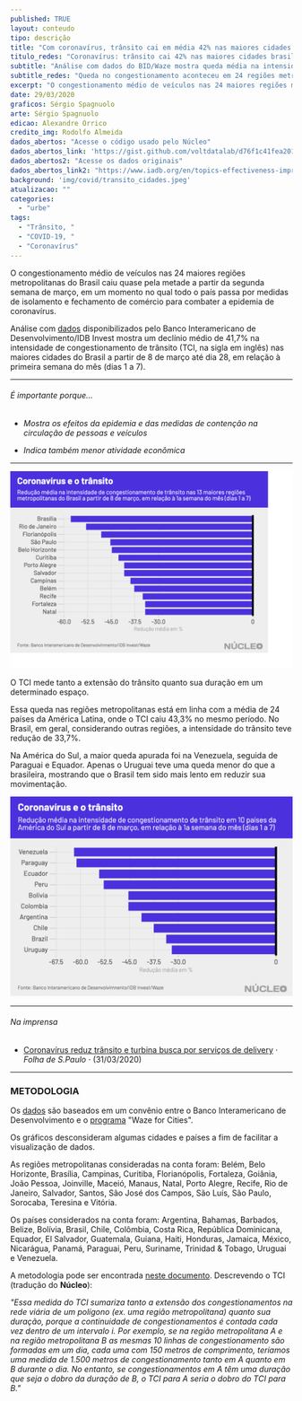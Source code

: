 ```yaml
---
published: TRUE
layout: conteudo
tipo: descrição
title: "Com coronavírus, trânsito cai em média 42% nas maiores cidades brasileiras em março"
titulo_redes: "Coronavírus: trânsito cai 42% nas maiores cidades brasileiras"
subtitle: "Análise com dados do BID/Waze mostra queda média na intensidade de congestionamento de 24 regiões metropolitanas do Brasil. No país, redução em geral foi de 33%"
subtitle_redes: "Queda no congestionamento aconteceu em 24 regiões metropolitanas."
excerpt: "O congestionamento médio de veículos nas 24 maiores regiões metropolitanas do Brasil caiu quase pela metade a partir da segunda semana de março, em um momento no qual todo o país passa por medidas de isolamento e fechamento de comércio para combater a epidemia de coronavírus."
date: 29/03/2020
graficos: Sérgio Spagnuolo
arte: Sérgio Spagnuolo
edicao: Alexandre Orrico
credito_img: Rodolfo Almeida
dados_abertos: "Acesse o código usado pelo Núcleo"
dados_abertos_link: 'https://gist.github.com/voltdatalab/d76f1c41fea201c926bf141afc140dc4'
dados_abertos2: "Acesse os dados originais"
dados_abertos_link2: "https://www.iadb.org/en/topics-effectiveness-improving-lives/coronavirus-impact-dashboard"
background: 'img/covid/transito_cidades.jpeg'
atualizacao: ""
categories:
  - "urbe"
tags:
  - "Trânsito, "
  - "COVID-19, "
  - "Coronavírus"
---
```


O congestionamento médio de veículos nas 24 maiores regiões metropolitanas do Brasil caiu quase pela metade a partir da segunda semana de março, em um momento no qual todo o país passa por medidas de isolamento e fechamento de comércio para combater a epidemia de coronavírus.

Análise com [dados](https://www.iadb.org/en/topics-effectiveness-improving-lives/coronavirus-impact-dashboard) disponibilizados pelo Banco Interamericano de Desenvolvimento/IDB Invest mostra um declínio médio de 41,7% na intensidade de congestionamento de trânsito (TCI, na sigla em inglês) nas maiores cidades do Brasil a partir de 8 de março até dia 28, em relação à primeira semana do mês (dias 1 a 7).

---

###### É importante porque...

- *Mostra os efeitos da epidemia e das medidas de contenção na circulação de pessoas e veículos*

- *Indica também menor atividade econômica*

---

![grafico cidades trânsito](../img/covid/transito_cidades.png)

O TCI mede tanto a extensão do trânsito quanto sua duração em um determinado espaço.

Essa queda nas regiões metropolitanas está em linha com a média de 24 países da América Latina, onde o TCI caiu 43,3% no mesmo período. No Brasil, em geral, considerando outras regiões, a intensidade do trânsito teve redução de 33,7%.

Na América do Sul, a maior queda apurada foi na Venezuela, seguida de Paraguai e Equador. Apenas o Uruguai teve uma queda menor do que a brasileira, mostrando que o Brasil tem sido mais lento em reduzir sua movimentação.

![grafico cidades trânsito](../img/covid/transito_paises.png)

---

###### Na imprensa

* [Coronavírus reduz trânsito e turbina busca por serviços de delivery](https://www1.folha.uol.com.br/cotidiano/2020/03/coronavirus-reduz-transito-e-turbina-busca-por-servicos-de-delivery.shtml) &sdot; *Folha de S.Paulo* &sdot; (31/03/2020)

---

### METODOLOGIA

Os [dados](https://www.iadb.org/en/topics-effectiveness-improving-lives/coronavirus-impact-dashboard) são baseados em um convênio entre o Banco Interamericano de Desenvolvimento e o [programa](https://www.waze.com/en/ccp) "Waze for Cities".

Os gráficos desconsideram algumas cidades e países a fim de facilitar a visualização de dados.

As regiões metropolitanas consideradas na conta foram: Belém, Belo Horizonte, Brasília, Campinas, Curitiba, Florianópolis, Fortaleza, Goiânia, João Pessoa, Joinville, Maceió, Manaus, Natal, Porto Alegre, Recife, Rio de Janeiro, Salvador, Santos, São José dos Campos, São Luís, São Paulo, Sorocaba, Teresina e Vitória.

Os países considerados na conta foram: Argentina, Bahamas, Barbados, Belize, Bolívia, Brasil, Chile, Colômbia, Costa Rica, República Dominicana, Equador, El Salvador, Guatemala, Guiana, Haiti, Honduras, Jamaica, México, Nicarágua, Panamá, Paraguai, Peru, Suriname, Trinidad & Tobago, Uruguai e Venezuela.

A metodologia pode ser encontrada [neste documento](http://idbdocs.iadb.org/wsdocs/getdocument.aspx?docnum=EZSHARE-1350314980-529). Descrevendo o TCI (tradução do **Núcleo**):

_"Essa medida do TCI sumariza tanto a extensão dos congestionamentos na rede viária de um polígono (ex. uma região metropolitana) quanto sua duração, porque a continuidade de congestionamentos é contada cada vez dentro de um intervalo i. Por exemplo, se na região metropolitana A e na região metropolitana B as mesmas 10 linhas de congestionamento são formadas em um dia, cada uma com 150 metros de comprimento, teríamos uma medida de 1.500 metros de congestionamento tanto em A quanto em B durante o dia. No entanto, se congestionamentos em A têm uma duração que seja o dobro da duração de B, o TCI para A seria o dobro do TCI para B."_
